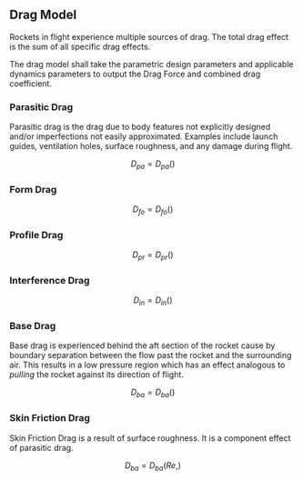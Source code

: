 ## Drag Model

Rockets in flight experience multiple sources of drag. The total drag effect is the sum of all specific drag effects.

The drag model shall take the parametric design parameters and applicable dynamics parameters to output the Drag Force and combined drag coefficient.

### Parasitic Drag

Parasitic drag is the drag due to body features not explicitly designed and/or imperfections not easily approximated. 
Examples include launch guides, ventilation holes, surface roughness, and any damage during flight. 

$$ D_{pa} = D_{pa} () $$ 


### Form Drag



$$ D_{fo} = D_{fo} () $$ 


### Profile Drag

$$ D_{pr} = D_{pr} () $$ 


### Interference Drag

$$ D_{in} = D_{in} () $$ 


### Base Drag

Base drag is experienced behind the aft section of the rocket cause by boundary separation between the flow past the rocket and the surrounding air. This results in a low pressure region which has an effect analogous to *pulling* the rocket against its direction of flight.

$$ D_{ba} = D_{ba} () $$ 


### Skin Friction Drag

Skin Friction Drag is a result of surface roughness. It is a component effect of parasitic drag.

$$ D_{ba} = D_{ba} (Re, ) $$ 

